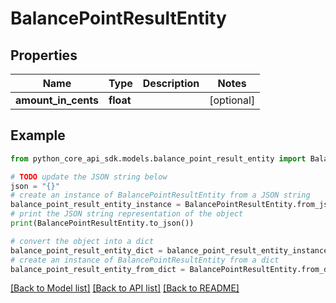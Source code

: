 # BalancePointResultEntity


## Properties

Name | Type | Description | Notes
------------ | ------------- | ------------- | -------------
**amount_in_cents** | **float** |  | [optional] 

## Example

```python
from python_core_api_sdk.models.balance_point_result_entity import BalancePointResultEntity

# TODO update the JSON string below
json = "{}"
# create an instance of BalancePointResultEntity from a JSON string
balance_point_result_entity_instance = BalancePointResultEntity.from_json(json)
# print the JSON string representation of the object
print(BalancePointResultEntity.to_json())

# convert the object into a dict
balance_point_result_entity_dict = balance_point_result_entity_instance.to_dict()
# create an instance of BalancePointResultEntity from a dict
balance_point_result_entity_from_dict = BalancePointResultEntity.from_dict(balance_point_result_entity_dict)
```
[[Back to Model list]](../README.md#documentation-for-models) [[Back to API list]](../README.md#documentation-for-api-endpoints) [[Back to README]](../README.md)


